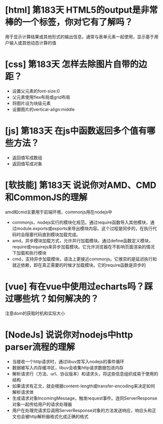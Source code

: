 # [html] 第183天 HTML5的output是非常棒的一个标签，你对它有了解吗？

用于显示计算结果或其他形式的输出信息。通常与表单元素一起使用，显示基于用户输入或其他动态计算的值

# [css] 第183天 怎样去除图片自带的边距？

- 设置父元素的font-size:0
- 父元素使用flex布局或grid布局
- 将图片设为块级元素
- 设置图片的vertical-align:middle

# [js] 第183天 在js中函数返回多个值有哪些方法？

- 返回值写成数组
- 返回值写成对象

# [软技能] 第183天 说说你对AMD、CMD和CommonJS的理解

amd和cmd主要用于前端环境，commonjs用在nodejs中

- commonjs，nodejs实行的模块化规范。通过require函数导入其他模块，通过module.exports或exports来导出模块内容。这个过程是同步的，在执行代码时会阻塞代码直到模块加载完成。
- amd，异步模块加载方式，允许并行加载模块。通过define函数定义模块，require或requirejs来异步加载模块。它允许浏览器在不影响页面渲染的情况下加载和执行模块
- cmd，支持异步加载模块，语法上更接近commonjs。它推崇的是延迟执行和就近依赖，即在真正需要的时候才加载模块。它的require函数是异步的

# [vue] 有在vue中使用过echarts吗？踩过哪些坑？如何解决的？

注意dom的获取时机和实际大小

# [NodeJs] 说说你对nodejs中http parser流程的理解

- 当接收一个http请求时，通过libuv库写入nodejs的事件循环
- 数据被写入内存缓冲区，libuv会收集http请求数据包进内存
- 解析请求行（方法、url、协议版本）和请求头，将这些信息组织成易于使用的结构
- 如果请求有正文，就会根据content-length或transfer-encoding来决定如何解析请求体
- 生成请求对象IncomingMessage，触发request事件。连同ServerResponse对象一起传给用户的请求处理器
- 用户在处理完请求后调用ServerResponse对象的方法发送响应，响应头和正文也会被http解析器格式化成正确的格式
